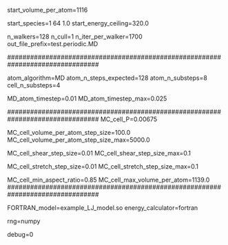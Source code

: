 start_volume_per_atom=1116

start_species=1 64 1.0
start_energy_ceiling=320.0

n_walkers=128
n_cull=1
n_iter_per_walker=1700
out_file_prefix=test.periodic.MD

################################################################################

atom_algorithm=MD
atom_n_steps_expected=128
atom_n_substeps=8
cell_n_substeps=4

MD_atom_timestep=0.01
MD_atom_timestep_max=0.025

################################################################################
MC_cell_P=0.00675

MC_cell_volume_per_atom_step_size=100.0
MC_cell_volume_per_atom_step_size_max=5000.0

MC_cell_shear_step_size=0.01
MC_cell_shear_step_size_max=0.1

MC_cell_stretch_step_size=0.01
MC_cell_stretch_step_size_max=0.1

MC_cell_min_aspect_ratio=0.85
MC_cell_max_volume_per_atom=1139.0
################################################################################

FORTRAN_model=example_LJ_model.so
energy_calculator=fortran

rng=numpy

debug=0

